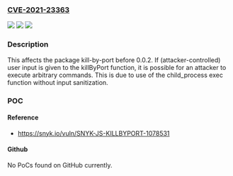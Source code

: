 ### [CVE-2021-23363](https://cve.mitre.org/cgi-bin/cvename.cgi?name=CVE-2021-23363)
![](https://img.shields.io/static/v1?label=Product&message=kill-by-port&color=blue)
![](https://img.shields.io/static/v1?label=Version&message=%3C%200.0.2%20&color=brighgreen)
![](https://img.shields.io/static/v1?label=Vulnerability&message=Arbitrary%20Command%20Injection&color=brighgreen)

### Description

This affects the package kill-by-port before 0.0.2. If (attacker-controlled) user input is given to the killByPort function, it is possible for an attacker to execute arbitrary commands. This is due to use of the child_process exec function without input sanitization.

### POC

#### Reference
- https://snyk.io/vuln/SNYK-JS-KILLBYPORT-1078531

#### Github
No PoCs found on GitHub currently.

